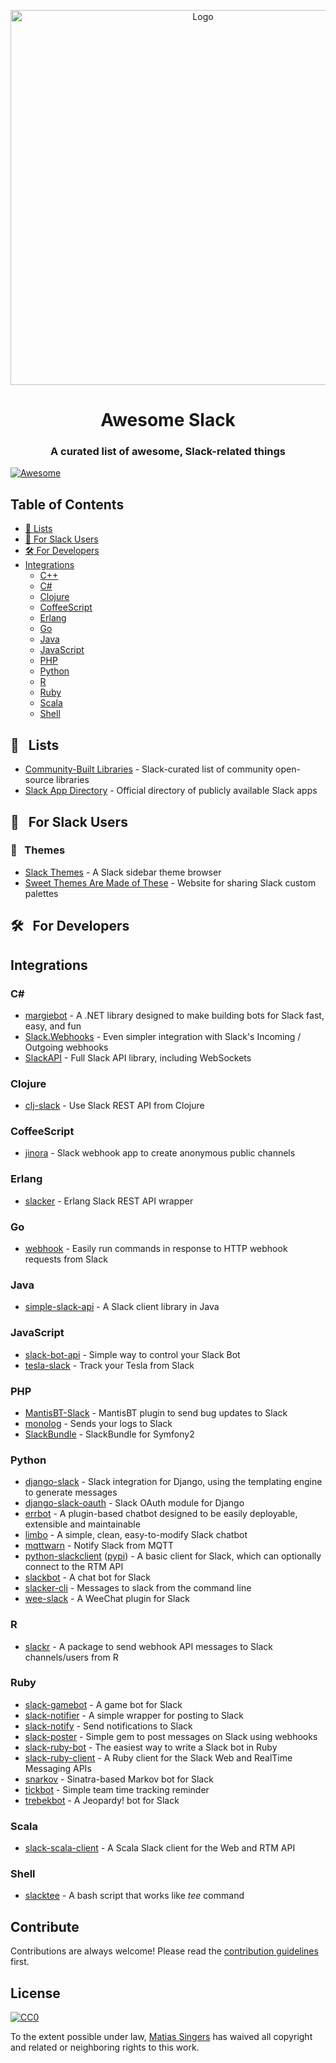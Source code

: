 <p align="center">
    <img src="https://raw.githubusercontent.com/matiassingers/awesome-slack/revamp-navigation/awesome-slack-pink.png" alt="Logo" width="600px">
</p>

<p align="center">
    <h1 align="center">Awesome Slack</h1>
</p>

<p align="center">
    <h3 align="center">A curated list of awesome, Slack-related things</h3>
</p>

[![Awesome](https://cdn.rawgit.com/sindresorhus/awesome/d7305f38d29fed78fa85652e3a63e154dd8e8829/media/badge.svg)](https://github.com/sindresorhus/awesome)

## Table of Contents
- [:pencil: Lists](#pencil-nbsp-lists)
- [:busts_in_silhouette: For Slack Users](#busts_in_silhouette-nbsp-for-slack-users)
- [:hammer_and_wrench: For Developers](#hammer_and_wrench-nbsp-for-developers)
- [Integrations](#integrations)
  - [C++](#c-1)
  - [C&#35;](#c-2)
  - [Clojure](#clojure)
  - [CoffeeScript](#coffeescript)
  - [Erlang](#erlang)
  - [Go](#go)
  - [Java](#java)
  - [JavaScript](#javascript)
  - [PHP](#php)
  - [Python](#python)
  - [R](#r)
  - [Ruby](#ruby)
  - [Scala](#scala)
  - [Shell](#shell)

## :pencil: &nbsp; Lists
- [Community-Built Libraries](https://api.slack.com/community) - Slack-curated list of community open-source libraries
- [Slack App Directory](https://slack.com/apps) - Official directory of publicly available Slack apps 

## :busts_in_silhouette: &nbsp; For Slack Users

### :art: &nbsp; Themes

- [Slack Themes](http://slackthemes.net/) - A Slack sidebar theme browser
- [Sweet Themes Are Made of These](http://sweetthemesaremadeofthe.se/) - Website for sharing Slack custom palettes

## :hammer_and_wrench: &nbsp; For Developers

## Integrations

### C&#35;

- [margiebot](https://github.com/jammerware/margiebot/wiki) - A .NET library designed to make building bots for Slack fast, easy, and fun
- [Slack.Webhooks](https://github.com/nerdfury/Slack.Webhooks) - Even simpler integration with Slack's Incoming / Outgoing webhooks
- [SlackAPI](https://github.com/Inumedia/SlackAPI) - Full Slack API library, including WebSockets

### Clojure

- [clj-slack](https://github.com/julienXX/clj-slack) - Use Slack REST API from Clojure

### CoffeeScript

- [jinora](https://github.com/sdslabs/jinora) - Slack webhook app to create anonymous public channels

### Erlang

- [slacker](https://github.com/julienXX/slacker) - Erlang Slack REST API wrapper

### Go

- [webhook](https://github.com/adnanh/webhook) - Easily run commands in response to HTTP webhook requests from Slack

### Java

- [simple-slack-api](https://github.com/Ullink/simple-slack-api) - A Slack client library in Java

### JavaScript

- [slack-bot-api](https://github.com/mishk0/slack-bot-api) - Simple way to control your Slack Bot   
- [tesla-slack](https://github.com/heikkipora/tesla-slack) - Track your Tesla from Slack

### PHP

- [MantisBT-Slack](https://github.com/infojunkie/MantisBT-Slack) - MantisBT plugin to send bug updates to Slack
- [monolog](https://github.com/Seldaek/monolog) - Sends your logs to Slack  
- [SlackBundle](https://github.com/DZunke/SlackBundle) - SlackBundle for Symfony2   

### Python

- [django-slack](https://github.com/lamby/django-slack) - Slack integration for Django, using the templating engine to generate messages
- [django-slack-oauth](https://github.com/izdi/django-slack-oauth) - Slack OAuth module for Django
- [errbot](https://github.com/errbotio/errbot) - A plugin-based chatbot designed to be easily deployable, extensible and maintainable
- [limbo](https://github.com/llimllib/limbo) - A simple, clean, easy-to-modify Slack chatbot
- [mqttwarn](https://github.com/jpmens/mqttwarn#slack) - Notify Slack from MQTT
- [python-slackclient](https://github.com/slackhq/python-slackclient) ([pypi](https://pypi.python.org/pypi/slackclient/0.13)) - A basic client for Slack, which can optionally connect to the RTM API
- [slackbot](https://github.com/lins05/slackbot) - A chat bot for Slack
- [slacker-cli](https://github.com/juanpabloaj/slacker-cli) - Messages to slack from the command line
- [wee-slack](https://github.com/rawdigits/wee-slack) - A WeeChat plugin for Slack

### R

- [slackr](https://github.com/hrbrmstr/slackr) - A package to send webhook API messages to Slack channels/users from R

### Ruby

- [slack-gamebot](https://github.com/dblock/slack-gamebot) - A game bot for Slack
- [slack-notifier](https://github.com/stevenosloan/slack-notifier) - A simple wrapper for posting to Slack
- [slack-notify](https://github.com/sosedoff/slack-notify) - Send notifications to Slack
- [slack-poster](https://github.com/rikas/slack-poster) - Simple gem to post messages on Slack using webhooks
- [slack-ruby-bot](https://github.com/dblock/slack-ruby-bot) - The easiest way to write a Slack bot in Ruby
- [slack-ruby-client](https://github.com/dblock/slack-ruby-client) - A Ruby client for the Slack Web and RealTime Messaging APIs
- [snarkov](https://github.com/gesteves/snarkov) - Sinatra-based Markov bot for Slack
- [tickbot](https://github.com/barryf/tickbot) - Simple team time tracking reminder
- [trebekbot](https://github.com/gesteves/trebekbot) - A Jeopardy! bot for Slack

### Scala

- [slack-scala-client](https://github.com/gilbertw1/slack-scala-client) - A Scala Slack client for the Web and RTM API

### Shell

- [slacktee](https://github.com/course-hero/slacktee) - A bash script that works like _tee_ command

## Contribute

Contributions are always welcome!
Please read the [contribution guidelines](contributing.md) first.


## License

[![CC0](https://licensebuttons.net/p/zero/1.0/88x31.png)](http://creativecommons.org/publicdomain/zero/1.0/)

To the extent possible under law, [Matias Singers](http://mts.io) has waived all copyright and related or neighboring rights to this work.
